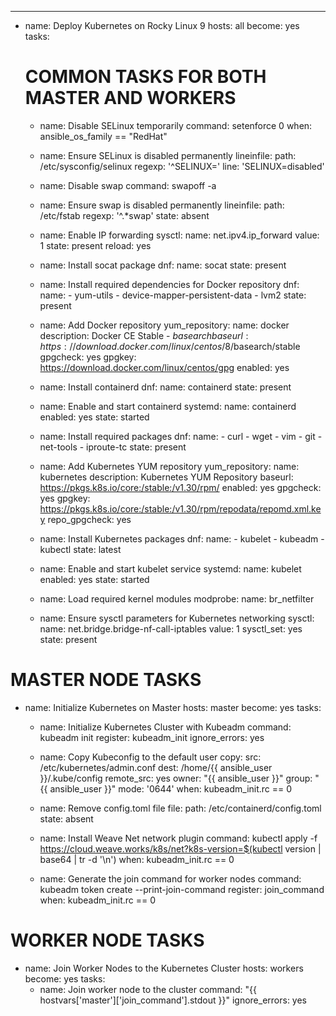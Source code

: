 ---
- name: Deploy Kubernetes on Rocky Linux 9
  hosts: all
  become: yes
  tasks:
    # COMMON TASKS FOR BOTH MASTER AND WORKERS

    - name: Disable SELinux temporarily
      command: setenforce 0
      when: ansible_os_family == "RedHat"

    - name: Ensure SELinux is disabled permanently
      lineinfile:
        path: /etc/sysconfig/selinux
        regexp: '^SELINUX='
        line: 'SELINUX=disabled'

    - name: Disable swap
      command: swapoff -a

    - name: Ensure swap is disabled permanently
      lineinfile:
        path: /etc/fstab
        regexp: '^.*swap'
        state: absent

    - name: Enable IP forwarding
      sysctl:
        name: net.ipv4.ip_forward
        value: 1
        state: present
        reload: yes

    - name: Install socat package
      dnf:
        name: socat
        state: present

    - name: Install required dependencies for Docker repository
      dnf:
        name:
          - yum-utils
          - device-mapper-persistent-data
          - lvm2
        state: present

    - name: Add Docker repository
      yum_repository:
        name: docker
        description: Docker CE Stable - $basearch
        baseurl: https://download.docker.com/linux/centos/8/$basearch/stable
        gpgcheck: yes
        gpgkey: https://download.docker.com/linux/centos/gpg
        enabled: yes

    - name: Install containerd
      dnf:
        name: containerd
        state: present

    - name: Enable and start containerd
      systemd:
        name: containerd
        enabled: yes
        state: started

    - name: Install required packages
      dnf:
        name:
          - curl
          - wget
          - vim
          - git
          - net-tools
          - iproute-tc
        state: present

    - name: Add Kubernetes YUM repository
      yum_repository:
        name: kubernetes
        description: Kubernetes YUM Repository
        baseurl: https://pkgs.k8s.io/core:/stable:/v1.30/rpm/
        enabled: yes
        gpgcheck: yes
        gpgkey: https://pkgs.k8s.io/core:/stable:/v1.30/rpm/repodata/repomd.xml.key
        repo_gpgcheck: yes

    - name: Install Kubernetes packages
      dnf:
        name:
          - kubelet
          - kubeadm
          - kubectl
        state: latest

    - name: Enable and start kubelet service
      systemd:
        name: kubelet
        enabled: yes
        state: started

    - name: Load required kernel modules
      modprobe:
        name: br_netfilter

    - name: Ensure sysctl parameters for Kubernetes networking
      sysctl:
        name: net.bridge.bridge-nf-call-iptables
        value: 1
        sysctl_set: yes
        state: present

# MASTER NODE TASKS

- name: Initialize Kubernetes on Master
  hosts: master
  become: yes
  tasks:
    - name: Initialize Kubernetes Cluster with Kubeadm
      command: kubeadm init
      register: kubeadm_init
      ignore_errors: yes

    - name: Copy Kubeconfig to the default user
      copy:
        src: /etc/kubernetes/admin.conf
        dest: /home/{{ ansible_user }}/.kube/config
        remote_src: yes
        owner: "{{ ansible_user }}"
        group: "{{ ansible_user }}"
        mode: '0644'
      when: kubeadm_init.rc == 0

    - name: Remove config.toml file
      file:
        path: /etc/containerd/config.toml
        state: absent

    - name: Install Weave Net network plugin
      command: kubectl apply -f https://cloud.weave.works/k8s/net?k8s-version=$(kubectl version | base64 | tr -d '\n')
      when: kubeadm_init.rc == 0

    - name: Generate the join command for worker nodes
      command: kubeadm token create --print-join-command
      register: join_command
      when: kubeadm_init.rc == 0

# WORKER NODE TASKS

- name: Join Worker Nodes to the Kubernetes Cluster
  hosts: workers
  become: yes
  tasks:
    - name: Join worker node to the cluster
      command: "{{ hostvars['master']['join_command'].stdout }}"
      ignore_errors: yes

